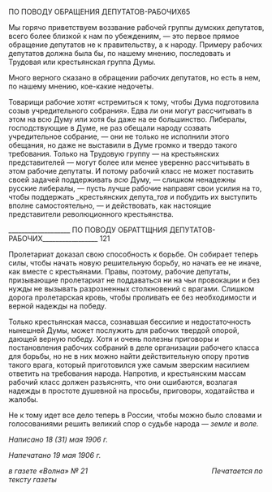 ПО ПОВОДУ ОБРАЩЕНИЯ ДЕПУТАТОВ-РАБОЧИХ65

Мы горячо приветствуем воззвание рабочей группы думских депутатов, всего более близкой к нам по убеждениям, — это первое прямое обращение депутатов не к прави­тельству, а к народу. Примеру рабочих депутатов должна была бы, по нашему мнению, последовать и Трудовая или крестьянская группа Думы.

Много верного сказано в обращении рабочих депутатов, но есть в нем, по нашему мнению, кое-какие недочеты.

Товарищи рабочие хотят «стремиться к тому, чтобы Дума подготовила созыв учре­дительного собрания». Едва ли они могут рассчитывать в этом на всю Думу или хотя бы даже на ее большинство. Либералы, господствующие в Думе, не раз обещали наро­ду созвать учредительное собрание, — они не только не исполнили этого обещания, но даже не выставили в Думе громко и твердо такого требования. Только на Трудовую группу — на крестьянских представителей — могут более или менее уверенно рассчи­тывать в этом рабочие депутаты. И потому рабочий класс не может поставить своей за­дачей поддерживать _всю_ Думу, — слишком ненадежны русские либералы, — пусть лучше рабочие направят свои усилия на то, чтобы поддержать _крестьянских депута­__тов_ и побудить их выступить вполне самостоятельно, — и действовать, как настоящие представители революционного крестьянства.

  

___________________ ПО ПОВОДУ ОБРАТТЩНИЯ ДЕПУТАТОВ-РАБОЧИХ_________________ 121

Пролетариат доказал свою способность к борьбе. Он собирает теперь силы, чтобы начать новую решительную борьбу, но начать ее не иначе, как вместе с крестьянами. Правы, поэтому, рабочие депутаты, призывающие пролетариат не поддаваться ни на чьи провокации и без нужды не вызывать разрозненных столкновений с врагами. Слишком дорога пролетарская кровь, чтобы проливать ее без необходимости и верной надежды на победу.

Только крестьянская масса, сознавшая бессилие и недостаточность нынешней Думы, может послужить для рабочих твердой опорой, дающей верную победу. Хотя и очень полезны приговоры и постановления рабочих собраний в деле организации рабочего класса для борьбы, но не в них можно найти действительную опору против такого вра­га, который приготовился уже самым зверским насилием ответить на требования наро­да. Напротив, и крестьянским массам рабочий класс должен разъяснять, что они оши­баются, возлагая надежды в простоте душевной на просьбы, приговоры, ходатайства и жалобы.

Не к тому идет все дело теперь в России, чтобы можно было словами и голосова­ниями решить великий спор о судьбе народа — _земле_ и _воле._

_Написано 18 (31) мая 1906 г._

_Напечатано 19 мая 1906 г._

_в газете «Волна» № 21                                                              Печатается по тексту газеты_